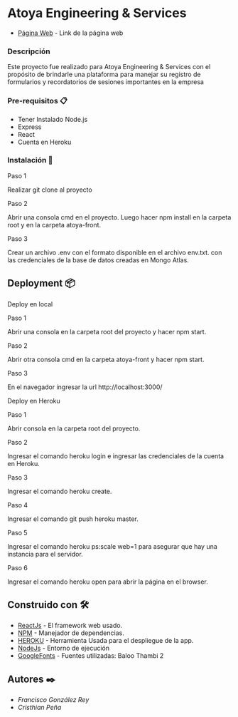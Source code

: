 # Atoya Engineering & Services

* [Página Web](https://atoya-front.herokuapp.com/) - Link de la página web

### Descripción

Este proyecto fue realizado para Atoya Engineering & Services con el propósito de brindarle una plataforma para manejar su registro de formularios y recordatorios de sesiones importantes en la empresa

### Pre-requisitos 📋

* Tener Instalado Node.js
* Express
* React
* Cuenta en Heroku

### Instalación 🔧
Paso 1


Realizar git clone al proyecto


Paso 2


Abrir una consola cmd en el proyecto. Luego hacer npm install en la carpeta root y en la carpeta atoya-front.

Paso 3


Crear un archivo .env con el formato disponible en el archivo env.txt. con las credenciales de la base de datos creadas en Mongo Atlas.


## Deployment 📦

Deploy en local

Paso 1


Abrir una consola en la carpeta root del proyecto y hacer npm start.


Paso 2


Abrir otra consola cmd en la carpeta atoya-front y hacer npm start.


Paso 3


En el navegador ingresar la url http://localhost:3000/


Deploy en Heroku

Paso 1


Abrir consola en la carpeta root del proyecto.

Paso 2


Ingresar el comando heroku login e ingresar las credenciales de la cuenta en Heroku.

Paso 3


Ingresar el comando heroku create.

Paso 4


Ingresar el comando git push heroku master.

Paso 5


Ingresar el comando heroku ps:scale web=1 para asegurar que hay una instancia para el servidor.

Paso 6


Ingresar el comando heroku open para abrir la página en el browser.


## Construido con 🛠️

* [ReactJs](https://es.reactjs.org/) - El framework web usado.
* [NPM](https://www.npmjs.com/) - Manejador de dependencias.
* [HEROKU](https://www.heroku.com) - Herramienta Usada para el despliegue de la app.
* [NodeJs](https://nodejs.org/es/) - Entorno de ejecución
* [GoogleFonts](https://fonts.google.com) - Fuentes utilizadas: Baloo Thambi 2

## Autores ✒️

* *Francisco González Rey* 
* *Cristhian Peña*